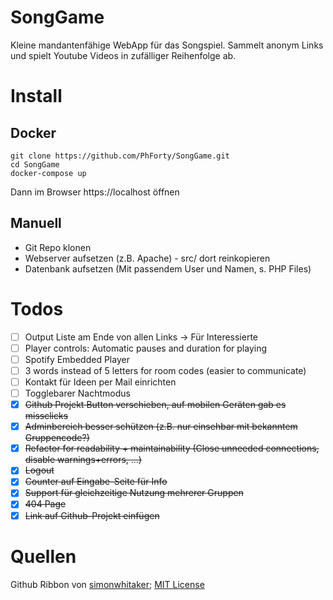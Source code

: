 # SongGame
Kleine mandantenfähige WebApp für das Songspiel. Sammelt anonym Links und spielt Youtube Videos in zufälliger Reihenfolge ab.

# Install
## Docker
```
git clone https://github.com/PhForty/SongGame.git
cd SongGame
docker-compose up
```
Dann im Browser https://localhost öffnen

## Manuell
* Git Repo klonen
* Webserver aufsetzen (z.B. Apache) - src/ dort reinkopieren
* Datenbank aufsetzen (Mit passendem User und Namen, s. PHP Files)

# Todos
* [ ] Output Liste am Ende von allen Links -> Für Interessierte
* [ ] Player controls: Automatic pauses and duration for playing
* [ ] Spotify Embedded Player
* [ ] 3 words instead of 5 letters for room codes (easier to communicate)
* [ ] Kontakt für Ideen per Mail einrichten
* [ ] Togglebarer Nachtmodus
* [x] ~~Github Projekt Button verschieben, auf mobilen Geräten gab es missclicks~~
* [x] ~~Adminbereich besser schützen (z.B. nur einsehbar mit bekanntem Gruppencode?)~~
* [x] ~~Refactor for readability + maintainability (Close unneeded connections, disable warnings+errors, ...)~~
* [x] ~~Logout~~
* [x] ~~Counter auf Eingabe-Seite für Info~~
* [x] ~~Support für gleichzeitige Nutzung mehrerer Gruppen~~
* [x] ~~404 Page~~
* [x] ~~Link auf Github-Projekt einfügen~~

# Quellen
Github Ribbon von [simonwhitaker](https://github.com/simonwhitaker/github-fork-ribbon-css); [MIT License](https://github.com/tholman/github-corners/blob/master/license.md)